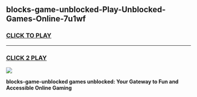 
## blocks-game-unblocked-Play-Unblocked-Games-Online-7u1wf
<h3>
<a href="https://premium76.site?title=blocks-game-unblocked&ref=25A">CLICK TO PLAY</a></h3>
<hr>

<h3>
<a href="https://premium76.site?title=blocks-game-unblocked&ref=25A">CLICK 2 PLAY</a>
  
</h3>

<a href="https://premium76.site?title=blocks-game-unblocked&ref=25A"><img src="https://clearcache.store/games.png"></a>


**blocks-game-unblocked games unblocked: Your Gateway to Fun and Accessible Online Gaming**
